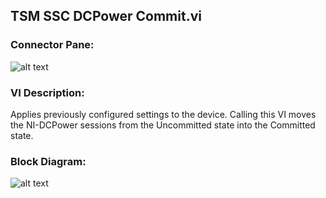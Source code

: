 ## **TSM SSC DCPower Commit.vi**
### Connector Pane:
![alt text](/Instrument%20Control/DCPower/Control/TSM%20SSC%20DCPower%20Commit.vic.png "TSM SSC DCPower Commit.vi connector pane")

### VI Description:
Applies previously configured settings to the device. Calling this VI moves the NI-DCPower sessions from the Uncommitted state into the Committed state.

### Block Diagram:
![alt text](/Instrument%20Control/DCPower/Control/TSM%20SSC%20DCPower%20Commit.vid.png "TSM SSC DCPower Commit.vi block diagram")
